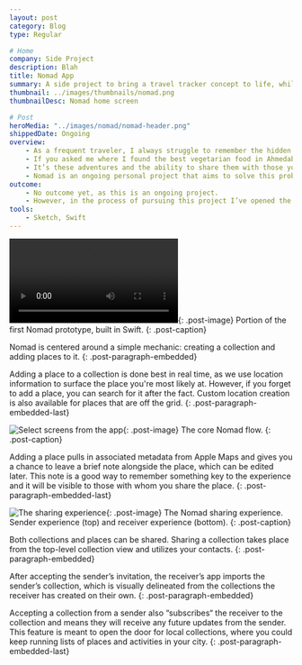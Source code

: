 ```yaml
---
layout: post
category: Blog
type: Regular

# Home
company: Side Project
description: Blah
title: Nomad App
summary: A side project to bring a travel tracker concept to life, while learning Swift along the way.
thumbnail: ../images/thumbnails/nomad.png
thumbnailDesc: Nomad home screen

# Post
heroMedia: "../images/nomad/nomad-header.png"
shippedDate: Ongoing
overview:
    - As a frequent traveler, I always struggle to remember the hidden gems I find on my trips.
    - If you asked me where I found the best vegetarian food in Ahmedabad or which locals-only beach in Nicaragua I liked best, I wouldn’t be able to give you a name or location, although my memories of the experiences are vivid.
    - It’s these adventures and the ability to share them with those you love that make travel worth it.
    - Nomad is an ongoing personal project that aims to solve this problem by giving you a central place to catalogue the places you visit and share them with friends seeking similar adventures. It makes saving, sending, and receiving trip itineraries and recommendations easy.
outcome:
    - No outcome yet, as this is an ongoing project.
    - However, in the process of pursuing this project I’ve opened the door to the world of Swift and iOS development, so in that sense it’s already a great success.
tools:
    - Sketch, Swift
---
```


<video src="../images/nomad/first-prototype.mp4" autoplay loop></video>{: .post-image}
Portion of the first Nomad prototype, built in Swift.
{: .post-caption}

Nomad is centered around a simple mechanic: creating a collection and adding places to it.
{: .post-paragraph-embedded}

Adding a place to a collection is done best in real time, as we use location information to surface the place you're most likely at. However, if you forget to add a place, you can search for it after the fact. Custom location creation is also available for places that are off the grid.
{: .post-paragraph-embedded-last}

![Select screens from the app](../images/nomad/nomad-flow-1.png){: .post-image}
The core Nomad flow.
{: .post-caption}

Adding a place pulls in associated metadata from Apple Maps and gives you a chance to leave a brief note alongside the place, which can be edited later. This note is a good way to remember something key to the experience and it will be visible to those with whom you share the place.
{: .post-paragraph-embedded-last}

![The sharing experience](../images/nomad/nomad-flow-2.png){: .post-image}
The Nomad sharing experience. Sender experience (top) and receiver experience (bottom).
{: .post-caption}

Both collections and places can be shared. Sharing a collection takes place from the top-level collection view and utilizes your contacts.
{: .post-paragraph-embedded}

After accepting the sender’s invitation, the receiver’s app imports the sender’s collection, which is visually delineated from the collections the receiver has created on their own.
{: .post-paragraph-embedded}

Accepting a collection from a sender also “subscribes“ the receiver to the collection and means they will receive any future updates from the sender. This feature is meant to open the door for local collections, where you could keep running lists of places and activities in your city.
{: .post-paragraph-embedded-last}
